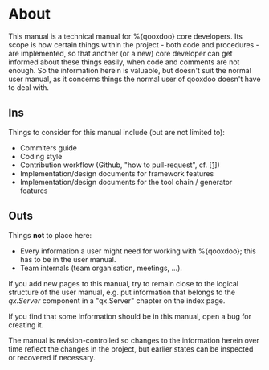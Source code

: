 About
=====

This manual is a technical manual for %{qooxdoo} core developers. Its scope is how certain things within the project - both code and procedures - are implemented, so that another (or a new) core developer can get informed about these things easily, when code and comments are not enough. So the information herein is valuable, but doesn't suit the normal user manual, as it concerns things the normal user of qooxdoo doesn't have to deal with.

Ins
---

Things to consider for this manual include (but are not limited to):

-   Commiters guide
-   Coding style
-   Contribution workflow (Github, "how to pull-request", cf. [[1]](http://ipython.org/ipython-doc/rel-0.12/development/gitwash/development_workflow.html))
-   Implementation/design documents for framework features
-   Implementation/design documents for the tool chain / generator features

Outs
----

Things **not** to place here:

-   Every information a user might need for working with %{qooxdoo}; this has to be in the user manual.
-   Team internals (team organisation, meetings, ...).

If you add new pages to this manual, try to remain close to the logical structure of the user manual, e.g. put information that belongs to the *qx.Server* component in a "qx.Server" chapter on the index page.

If you find that some information should be in this manual, open a bug for creating it.

The manual is revision-controlled so changes to the information herein over time reflect the changes in the project, but earlier states can be inspected or recovered if necessary.
